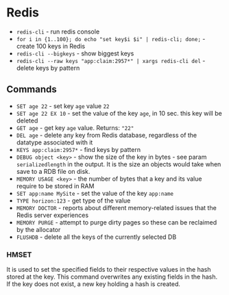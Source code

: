 # Redis

- `redis-cli` - run redis console
- `for i in {1..100}; do echo "set key$i $i" | redis-cli; done;` - create 100 keys in Redis
- `redis-cli --bigkeys` - show biggest keys
- `redis-cli --raw keys "app:claim:2957*" | xargs redis-cli del` - delete keys by pattern

## Commands

- `SET age 22` - set key `age` value `22`
- `SET age 22 EX 10` - set the value of the key `age`, in 10 sec. this key will be deleted
- `GET age` - get key `age` value. Returns: `"22"`
- `DEL age` - delete any key from Redis database, regardless of the datatype associated with it
- `KEYS app:claim:2957*` - find keys by pattern
- `DEBUG object <key>` - show the size of the key in bytes - see param `serializedlength` in the output. It is the size an objects would take when save to a RDB file on disk.
- `MEMORY USAGE <key>` - the number of bytes that a key and its value require to be stored in RAM
- `SET app:name MySite` - set the value of the key `app:name`
- `TYPE horizon:123` - get type of the value
- `MEMORY DOCTOR` - reports about different memory-related issues that the Redis server experiences
- `MEMORY PURGE` - attempt to purge dirty pages so these can be reclaimed by the allocator
- `FLUSHDB` - delete all the keys of the currently selected DB

### HMSET

It is used to set the specified fields to their respective values in the hash stored at the key. 
This command overwrites any existing fields in the hash. 
If the key does not exist, a new key holding a hash is created.

```bash
HMSET task:123 id 123 name "A task" desc "Some desc" timestamp 1645275972000
```

To get values use `HGETALL`.

### HGETALL

```bash
HGETALL task:123
```

### ZADD

This command is used to add one or more members to a sorted set, or to update the score for members that already exist in the sorted set.

```bash
ZADD scores 59 user1 90 user2 22 user3
# (integer) 3
```

See `ZRANGE` command to get results.

### ZRANGE

This command returns the specified range of elements in the sorted set stored at the specified key.

```bash
ZRANGE scores 0 -1
# 1) "user3"
# 2) "user1"
# 3) "user2"

ZRANGE scores 0 -1 REV
# 1) "user2"
# 2) "user1"
# 3) "user3"
```

We can use the `WITHSCORES` argument to include the scores in the result:

```bash
ZRANGE scores 0 -1 WITHSCORES
# 1) "user3"
# 2) "22"
# 3) "user1"
# 4) "59"
# 5) "user2"
# 6) "90"
```

### ZREM

Removes members from the set:

```bash
ZREM tasks user1 user2
```

### Get key value

- `GET <key>` - for type `string` 
- `HGETALL <key>` - for type `hash`
- `LRANGE <key> <start> <end>` - for type `lists` 
- `ZRANGE <key> 0 1000` - for type `zset`
- `SMEMBERS <key>` - for type `sets` 
- `ZRANGEBYSCORE <key> <min> <max>` - for type sorted `sets`
